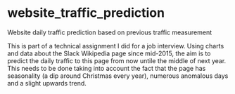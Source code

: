 # website_traffic_prediction
Website daily traffic prediction based on previous traffic measurement


This is part of a technical assignment I did for a job interview.
Using charts and data about the Slack Wikipedia page since mid-2015, the aim is to predict the daily traffic to this page from now untile the middle of next year.
This needs to be done taking into account the fact that the page has seasonality (a dip around Christmas every year), numerous anomalous days and a slight upwards trend.